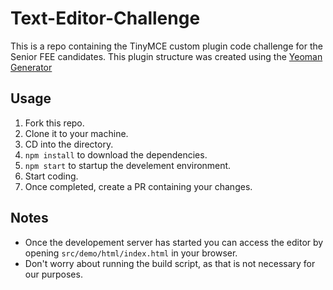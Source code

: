 # Text-Editor-Challenge

This is a repo containing the TinyMCE custom plugin code challenge for the Senior FEE candidates. This plugin structure was created using the [Yeoman Generator](https://www.tiny.cloud/docs/advanced/yeoman-generator/)

## Usage
1. Fork this repo.
2. Clone it to your machine.
3. CD into the directory.
4. `npm install` to download the dependencies.
5. `npm start` to startup the develement environment.
6. Start coding.
7. Once completed, create a PR containing your changes.

## Notes
* Once the developement server has started you can access the editor by opening `src/demo/html/index.html` in your browser.
* Don't worry about running the build script, as that is not necessary for our purposes. 

